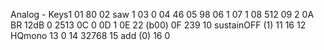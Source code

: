 Analog - Keys1
01 80
02 saw 1
03 0
04 46
05 98
06 1
07 1
08 512
09 2
0A BR 12dB
0 2513
0C 0
0D 1
0E  22 (b00)
0F 239
10 sustainOFF (1)
11 16
12 HQmono
13 0
14 32768
15 add (0)
16 0